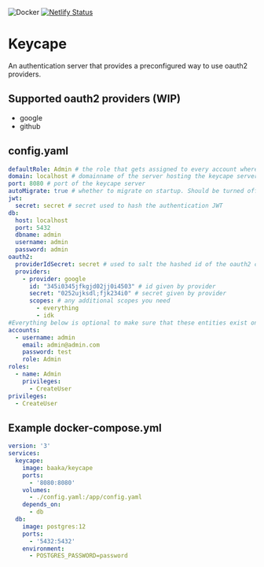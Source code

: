 ![Docker](https://github.com/TimUntersberger/keycape/workflows/Docker/badge.svg?branch=master)
[![Netlify Status](https://api.netlify.com/api/v1/badges/f4b45f35-0fee-4bb2-8348-fb4b24be8c61/deploy-status)](https://app.netlify.com/sites/keycape/deploys)

# Keycape

An authentication server that provides a preconfigured way to use oauth2 providers.

## Supported oauth2 providers (WIP)

* google
* github

## config.yaml

```yaml
defaultRole: Admin # the role that gets assigned to every account where the role is not defined
domain: localhost # domainname of the server hosting the keycape server
port: 8080 # port of the keycape server
autoMigrate: true # whether to migrate on startup. Should be turned off in production
jwt:
  secret: secret # secret used to hash the authentication JWT
db:
  host: localhost
  port: 5432
  dbname: admin
  username: admin
  password: admin
oauth2:
  providerIdSecret: secret # used to salt the hashed id of the oauth2 connection. The result is used as password and id
  providers:
    - provider: google
      id: "345i0345jfkgjd02jj0i4503" # id given by provider
      secret: "0252ujksdl;fjk234i0" # secret given by provider
      scopes: # any additional scopes you need
        - everything
        - idk
#Everything below is optional to make sure that these entities exist on startup.
accounts:
  - username: admin
    email: admin@admin.com
    password: test
    role: Admin
roles:
  - name: Admin
    privileges:
      - CreateUser
privileges:
  - CreateUser
```

## Example docker-compose.yml

```yaml
version: '3'
services:
  keycape:
    image: baaka/keycape
    ports:
      - '8080:8080'
    volumes:
      - ./config.yaml:/app/config.yaml
    depends_on:
      - db
  db:
    image: postgres:12
    ports:
      - '5432:5432'
    environment:
      - POSTGRES_PASSWORD=password
```
